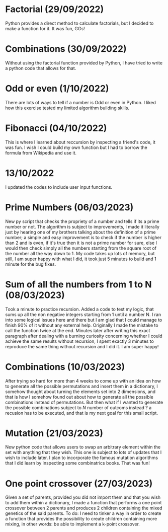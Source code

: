 # Factorial (29/09/2022)

Python provides a  direct method to calculate factorials, but I decided to make a function for it. It was fun, GGs!

# Combinations (30/09/2022)

Without using the factorial function provided by Python, I have tried to write a python code that allows for that.

# Odd or even (1/10/2022)

There are lots of ways to tell if a number is Odd or even in Python. 
I liked how this exercise tested my limited algorithm building skills.

# Fibonacci (04/10/2022)

This is where I learned about reccursion by inspecting a friend's code, it was fun. 
I wish I could build my own function but I had to borrow the formula from Wikipedia and use it.

# 13/10/2022
I updated the codes to include user input functions. 

# Prime Numbers (06/03/2023)

New py script that checks the propriety of a number and tells if its a prime number or not. The algorithm is subject to improvements, I made it literally just by hearing one of my brothers talking about the definition of a prime number; a simple and easy improvement is to check if the number is higher than 2 and is even, if it's true then it is not a prime number for sure, else I would then check simply all the numbers starting from the square root of the number all the way down to 1. My code takes up lots of memory, but still, I am super happy with what I did, it took just 5 minutes to build and 1 minute for the bug fixes.

# Sum of all the numbers from 1 to N (08/03/2023)

Took a minute to practice recursion. Added a code to test my logic, that sums up all the non negative integers starting from 1 until a number N. I ran into some logical issues here and there but I am glad that I could manage to finish 90% of it without any external help. Originally I made the mistake to call the function twice at the end. Minutes later after writing this exact paragraph after dealing with a burning curiosity concerning whether I could achieve the same results without recursion, I spent exactly 3 minutes to reproduce the same thing without recursion and I did it. I am super happy!

# Combinations (10/03/2023)

After trying so hard for more than 4 weeks to come up with an idea on how to generate all the possible permutations and insert them in a dictionary, I somehow thought about turning the elements set into 2 dimensions, and that is how I somehow found out about how to generate all the possible combinations instead of permutations. But then what if I wanted to generate the possible combinations subject to $N$ number of outcoms instead ? a recusion has to be executed, and that is my next goal for this small script.

# Mutation (21/03/2023)

New python code that allows users to swap an arbitrary element within the set with anything that they wish. This one is subject to lots of updates that I wish to include later. I plan to incorporate the famous mutation algorithms that I did learn by inspecting some combinatrics books. That was fun!

# One point crossover (27/03/2023)

Given a set of parents, provided you did not import them and that you wish to add them within a dictionary, I made a function that performs a one point crossover between 2 parents and produces 2 children containing the mixed genetics of the said parents. To do: I need to tinker a way in order to create a function that provides the possibility to create children containing more mixing, in other words: be able to implement a k-point crossover.
